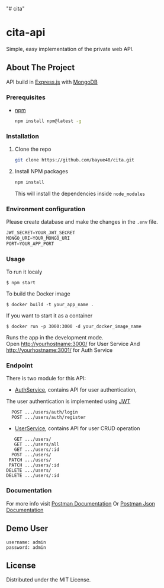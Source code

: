 "# cita" 
# cita-api

Simple, easy implementation of the private web API.

## About The Project

API build in [Express.js](https://expressjs.com/) with [MongoDB](https://www.mongodb.com/)

### Prerequisites

- [npm](https://nodejs.org/en/download/)
  ```sh
  npm install npm@latest -g
  ```

### Installation

1. Clone the repo
   ```sh
   git clone https://github.com/bayue48/cita.git
   ```
2. Install NPM packages
   ```sh
   npm install
   ```
   This will install the dependencies inside `node_modules`

### Environment configuration

Please create database and make the changes in the `.env` file.

```js 
JWT_SECRET=YOUR_JWT_SECRET
MONGO_URI=YOUR_MONGO_URI
PORT=YOUR_APP_PORT
```

### Usage

To run it localy 

```shell
$ npm start
```

To build the Docker image

```shell
$ docker build -t your_app_name .
```

If you want to start it as a container

```shell
$ docker run -p 3000:3000 -d your_docker_image_name
```

Runs the app in the development mode.<br>
Open [http://yourhostname:3000/](http://localhost:3000/) for User Service
And [http://yourhostname:3001/](http://localhost:3001/) for Auth Service

### Endpoint

There is two module for this API:

- [AuthService](https://github.com/bayue48/cita/tree/master/authService), contains API for user authentication,

The user authentication is implemented using [JWT](https://jwt.io/)

```
  POST .../users/auth/login
  POST .../users/auth/register
```

- [UserService](https://github.com/bayue48/cita/tree/master/userService), contains API for user CRUD operation

```
   GET .../users/
   GET .../users/all
   GET .../users/:id
  POST .../users/
 PATCH .../users/
 PATCH .../users/:id
DELETE .../users/
DELETE .../users/:id
```

### Documentation

For more info visit [Postman Documentation](https://documenter.getpostman.com/view/13522642/UVXeqdA9)
Or [Postman Json Documentation](https://www.getpostman.com/collections/dd3439a743a4183e6410)

## Demo User

```
username: admin
password: admin
```

## License

Distributed under the MIT License.
